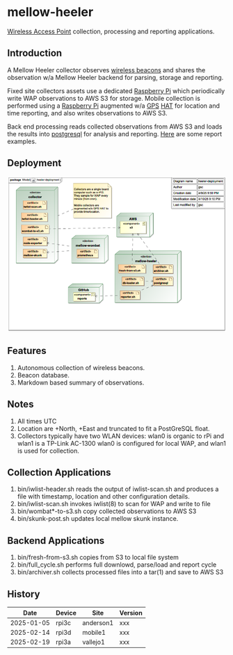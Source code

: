 mellow-heeler
=============

[Wireless Access Point](https://en.wikipedia.org/wiki/Wireless_access_point) collection, processing and reporting applications.

## Introduction

A Mellow Heeler collector observes [wireless beacons](https://en.wikipedia.org/wiki/Beacon_frame) and shares the observation w/a Mellow Heeler backend for parsing, storage and reporting.

Fixed site collectors assets use a dedicated [Raspberry Pi](https://www.raspberrypi.org/) which periodically write WAP observations to AWS S3 for storage.  Mobile collection is performed using a [Raspberry Pi](https://www.raspberrypi.org/) augmented w/a [GPS](https://en.wikipedia.org/wiki/Global_Positioning_System) [HAT](https://www.raspberrypi.com/news/introducing-raspberry-pi-hats/) for location and time reporting, and also writes observations to AWS S3.

Back end processing reads collected observations from AWS S3 and loads the results into [postgresql](https://www.postgresql.org/) for analysis and reporting.  [Here](https://github.com/guycole/mellow-heeler/tree/master/reports) are some report examples.

## Deployment
![deployment](https://github.com/guycole/mellow-heeler/blob/main/md-uml/heeler-deployment.png)

## Features
1. Autonomous collection of wireless beacons. 
1. Beacon database.
1. Markdown based summary of observations.

## Notes
1.  All times UTC
1.  Location are +North, +East and truncated to fit a PostGreSQL float.
1.  Collectors typically have two WLAN devices: wlan0 is organic to rPi and wlan1 is a TP-Link AC-1300  wlan0 is configured for local WAP, and wlan1 is used for collection.

## Collection Applications
1.  bin/iwlist-header.sh reads the output of iwlist-scan.sh and produces a file with timestamp, location and other configuration details.
1.  bin/iwlist-scan.sh invokes iwlist(8) to scan for WAP and write to file
1.  bin/wombat*-to-s3.sh copy collected observations to AWS S3
1.  bin/skunk-post.sh updates local mellow skunk instance.

## Backend Applications
1.  bin/fresh-from-s3.sh copies from S3 to local file system
1.  bin/full_cycle.sh performs full downlowd, parse/load and report cycle
1.  bin/archiver.sh collects processed files into a tar(1) and save to AWS S3
 
## History

| Date       | Device | Site      | Version |
| ---------- | ------ | --------- | ------- |
| 2025-01-05 | rpi3c  | anderson1 | xxx     |
| 2025-02-14 | rpi3d  | mobile1   | xxx     |
| 2025-02-19 | rpi3a  | vallejo1  | xxx     |

